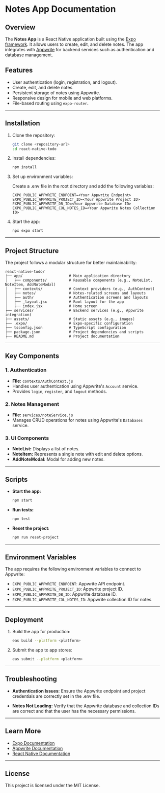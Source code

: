 # Notes App Documentation

## Overview

The **Notes App** is a React Native application built using the [Expo framework](https://expo.dev). It allows users to create, edit, and delete notes. The app integrates with [Appwrite](https://appwrite.io/) for backend services such as authentication and database management.

## Features

- User authentication (login, registration, and logout).
- Create, edit, and delete notes.
- Persistent storage of notes using Appwrite.
- Responsive design for mobile and web platforms.
- File-based routing using `expo-router`.

---

## Installation

1. Clone the repository:

   ```bash
   git clone <repository-url>
   cd react-native-todo
   ```

2. Install dependencies:

   ```bash
   npm install
   ```

3. Set up environment variables:

   Create a .env file in the root directory and add the following variables:

   ```env
   EXPO_PUBLIC_APPWRITE_ENDPOINT=<Your Appwrite Endpoint>
   EXPO_PUBLIC_APPWRITE_PROJECT_ID=<Your Appwrite Project ID>
   EXPO_PUBLIC_APPWRITE_DB_ID=<Your Appwrite Database ID>
   EXPO_PUBLIC_APPWRITE_COL_NOTES_ID=<Your Appwrite Notes Collection ID>
   ```

4. Start the app:

   ```bash
   npx expo start
   ```

---

## Project Structure

The project follows a modular structure for better maintainability:

```
react-native-todo/
├── app/                     # Main application directory
│   ├── components/          # Reusable components (e.g., NoteList, NoteItem, AddNoteModal)
│   ├── contexts/            # Context providers (e.g., AuthContext)
│   ├── notes/               # Notes-related screens and layouts
│   ├── auth/                # Authentication screens and layouts
│   ├── _layout.jsx          # Root layout for the app
│   ├── index.jsx            # Home screen
├── services/                # Backend services (e.g., Appwrite integration)
├── assets/                  # Static assets (e.g., images)
├── .expo/                   # Expo-specific configuration
├── tsconfig.json            # TypeScript configuration
├── package.json             # Project dependencies and scripts
├── README.md                # Project documentation
```

---

## Key Components

### 1. **Authentication**
   - **File:** `contexts/AuthContext.js`
   - Handles user authentication using Appwrite's `Account` service.
   - Provides `login`, `register`, and `logout` methods.

### 2. **Notes Management**
   - **File:** `services/noteService.js`
   - Manages CRUD operations for notes using Appwrite's `Databases` service.

### 3. **UI Components**
   - **NoteList:** Displays a list of notes.
   - **NoteItem:** Represents a single note with edit and delete options.
   - **AddNoteModal:** Modal for adding new notes.

---

## Scripts

- **Start the app:**

  ```bash
  npm start
  ```

- **Run tests:**

  ```bash
  npm test
  ```

- **Reset the project:**

  ```bash
  npm run reset-project
  ```

---

## Environment Variables

The app requires the following environment variables to connect to Appwrite:

- `EXPO_PUBLIC_APPWRITE_ENDPOINT`: Appwrite API endpoint.
- `EXPO_PUBLIC_APPWRITE_PROJECT_ID`: Appwrite project ID.
- `EXPO_PUBLIC_APPWRITE_DB_ID`: Appwrite database ID.
- `EXPO_PUBLIC_APPWRITE_COL_NOTES_ID`: Appwrite collection ID for notes.

---

## Deployment

1. Build the app for production:

   ```bash
   eas build --platform <platform>
   ```

2. Submit the app to app stores:

   ```bash
   eas submit --platform <platform>
   ```

---

## Troubleshooting

- **Authentication Issues:**
  Ensure the Appwrite endpoint and project credentials are correctly set in the .env file.

- **Notes Not Loading:**
  Verify that the Appwrite database and collection IDs are correct and that the user has the necessary permissions.

---

## Learn More

- [Expo Documentation](https://docs.expo.dev/)
- [Appwrite Documentation](https://appwrite.io/docs)
- [React Native Documentation](https://reactnative.dev/docs/getting-started)

---

## License

This project is licensed under the MIT License.